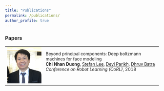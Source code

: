 ```yaml
---
title: "Publications"
permalink: /publications/
author_profile: true
---
```


### Papers

<table width="900" align="center">
        <td width="25%" valign="top"><img src="/images/dcnhan.png" alt="game" width="150" height="120" style="border-style: none">
        <td width="75%" valign="top">
          <p><heading>Beyond principal components: Deep boltzmann machines for face modeling</heading><br>
          <strong> Chi Nhan Duong</strong>, <a href="https://www.cc.gatech.edu/~slee3191/"> Stefan Lee</a>, <a href="https://www.cc.gatech.edu/~parikh/"> Devi Parikh</a>, <a href="https://www.cc.gatech.edu/~dbatra/"> Dhruv Batra</a><br>
          <em>Conference on Robot Learning (CoRL)</em>, 2018<br>
